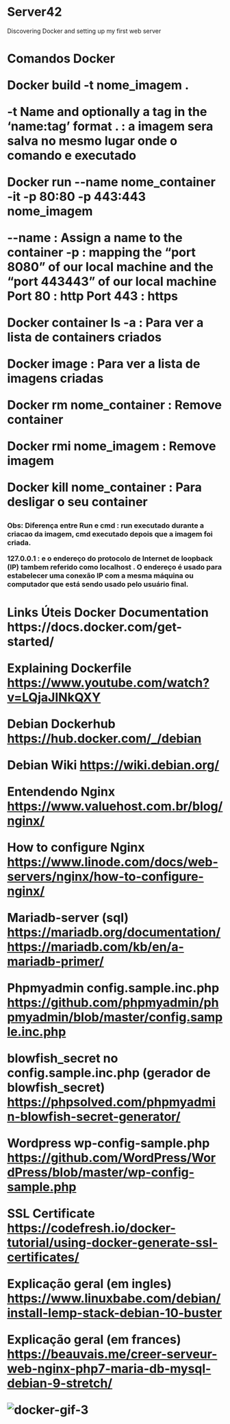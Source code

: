 # Server42
Discovering Docker and setting up my first web server

<h1>Comandos Docker

Docker build -t nome_imagem .

-t Name and optionally a tag in the ‘name:tag’ format
. : a imagem sera salva no mesmo lugar onde o comando e executado

Docker run --name nome_container -it -p 80:80 -p 443:443 nome_imagem

--name : Assign a name to the container
-p : mapping the “port 8080” of our local machine and the “port 443443” of our local machine
Port 80 : http
Port 443 : https

Docker container ls -a :
Para ver a lista de containers criados

Docker image :
Para ver a lista de imagens criadas

Docker rm nome_container :
Remove container

Docker rmi nome_imagem :
Remove imagem

Docker kill nome_container :
Para desligar o seu container

<h3>Obs:
Diferença entre Run e cmd : run executado durante a criacao da imagem, cmd executado depois que a imagem foi criada.

127.0.0.1 : e o endereço do protocolo de Internet de loopback (IP) tambem referido como localhost .
O endereço é usado para estabelecer uma conexão IP com a mesma máquina ou computador que está sendo usado pelo usuário final.

<h1>Links Úteis
Docker Documentation
<a>https://docs.docker.com/get-started/

Explaining Dockerfile
<a>https://www.youtube.com/watch?v=LQjaJINkQXY

Debian Dockerhub
<a>https://hub.docker.com/_/debian

Debian Wiki
<a>https://wiki.debian.org/

Entendendo Nginx
<a>https://www.valuehost.com.br/blog/nginx/

How to configure Nginx
<a>https://www.linode.com/docs/web-servers/nginx/how-to-configure-nginx/

Mariadb-server (sql)
<a>https://mariadb.org/documentation/
<a>https://mariadb.com/kb/en/a-mariadb-primer/

Phpmyadmin config.sample.inc.php
<a>https://github.com/phpmyadmin/phpmyadmin/blob/master/config.sample.inc.php

blowfish_secret no config.sample.inc.php (gerador de blowfish_secret)
<a>https://phpsolved.com/phpmyadmin-blowfish-secret-generator/

Wordpress wp-config-sample.php
<a>https://github.com/WordPress/WordPress/blob/master/wp-config-sample.php

SSL Certificate
<a>https://codefresh.io/docker-tutorial/using-docker-generate-ssl-certificates/
 
Explicação geral (em ingles)
<a>https://www.linuxbabe.com/debian/install-lemp-stack-debian-10-buster

Explicação geral (em frances)
<a>https://beauvais.me/creer-serveur-web-nginx-php7-maria-db-mysql-debian-9-stretch/

![docker-gif-3](https://user-images.githubusercontent.com/59845902/80297303-46a03e00-8758-11ea-93c6-805c0d36066b.gif)
